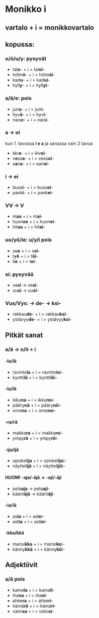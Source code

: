 # Monikko i
## vartalo + i = monikkovartalo
## kopussa:

### o/ö/u/y: pysyvät

- tal**o**- + i = tal**oi**-
- hölm**ö**- + i = hölm**öi**-
- kad**u**- + i = kad**ui**-
- hyll**y**- + i = hyll**yi**-

### a/ä/e: pois

- jun**a**- + i = jun**i**-
- hyv**ä**- + i = hyv**i**-
- nais**e**- + i = nais**i**-

### a &rarr; oi 
kun 1. tavussa **i e a** ja sanassa vain 2 tavua

- k**i**v**a**- + i = kiv**oi**-
- v**e**ss**a**- + i = vess**oi**-
- s**a**n**a**- + i = san**oi**-

### i &rarr; ei
- buss**i**- + i = buss**ei**-
- pank**i**- + i = pank**ei**-

### VV &rarr; V
- m**aa** + i = m**ai**-
- huon**ee** + i = huon**ei**-
- hit**aa** + i = hit**ai**-

### uo/yö/ie: u/y/i pois
- s~~u~~**o** + i = s**oi**-
- t~~y~~**ö** + i = t**öi**-
- t~~i~~**e** + i = t**ei**-

### si: pysyvää
- ve**si** &rarr; ve**si**-
- uu**si** &rarr; uu**si**-

### Vus/Vys: &rarr; de- &rarr; ksi-
- rakkau**de**- + i = rakkau**ksi**-
- ystävyy**de**- + i = ystävyy**ksi**-

## Pitkät sanat

### a/ä &rarr; o/ö + i
#### -la/lä
- ravinto**la** + i = ravinto**lo**i-
- kyntti**lä** + i = kyntti**lö**i-

#### -la/lä
- ikku**na** + i = ikku**no**i-
- pääry**nä** + i = pääry**nö**i-
- ome**na** + i = ome**no**i-

#### -ra/rä
- makka**ra** + i = makka**ro**i-
- ympy**rä** + i = ympy**rö**i-

#### -ija/ijä
- opiskel**ija** + i = opiskel**ijo**i-
- näyttel**ijä** + i = näyttel**ijö**i-

#### HUOM! -aja/-äjä &rarr; -aji/-äji
- pela**aja** &rarr; pela**aji**-
- käänt**äjä** &rarr; käänt**äji**-

#### -ia/iä
- as**ia** + i = as**io**i-
- ast**ia** + i = ast**io**i-

#### -kka/kkä
- mansi**kka** + i = mansi**ko**i-
- känny**kkä** + i = känny**kö**i-

## Adjektiivit

### a/ä pois
- kama**la** + i = kama**li**-
- iha**na** + i = iha**ni**-
- ahke**ra** + i = ahke**ri**-
- hämä**rä** + i = hämä**ri**-
- valoi**sa** + i = valoi**si**-
